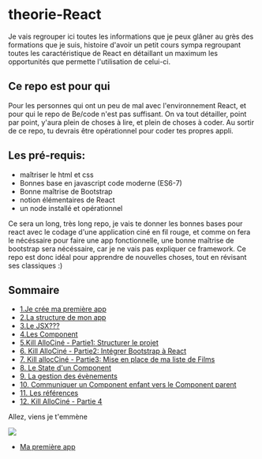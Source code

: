 # theorie-React

Je vais regrouper ici toutes les informations que je peux glâner au grès des formations que je suis, histoire d'avoir un petit cours sympa regroupant toutes les caractéristique de React en détaillant un maximum les opportunités que permette l'utilisation de celui-ci.

<h2>Ce repo est pour qui</h2>
Pour les personnes qui ont un peu de mal avec l'environnement React, et pour qui le repo de Be/code n'est pas suffisant.
On va tout détailler, point par point, y'aura plein de choses à lire, et plein de choses à coder.
Au sortir de ce repo, tu devrais être opérationnel pour coder tes propres appli.

<h2>Les pré-requis:</h2>
<ul>
  <li>maîtriser le html et css</li>
  <li>Bonnes base en javascript code moderne (ES6-7)</li>
  <li>Bonne maîtrise de Bootstrap</li>
  <li>notion élémentaires de React</li>
  <li>un node installé et opérationnel</li>
 </ul>
 
 Ce sera un long, très long repo, je vais te donner les bonnes bases pour react avec le codage d'une application ciné en fil rouge, et comme on fera le nécéssaire pour faire une app fonctionnelle, une bonne maîtrise de bootstrap sera nécéssaire, car je ne vais pas expliquer ce framework.
Ce repo est donc idéal pour apprendre de nouvelles choses, tout en révisant ses classiques :)

<h2>Sommaire</h2>

<ul>
  <li><a href="https://github.com/GuyVil1/theorie-React/blob/master/1.Ma-premiere-app.md">1.Je crée ma première app</a></li>
  <li><a href="https://github.com/GuyVil1/theorie-React/blob/master/2.inside-my-app.md">2.La structure de mon app</a></li>
  <li><a href="https://github.com/GuyVil1/theorie-React/blob/master/3.%20Et-il-me-parle-de-JSX-maintenant.md">3.Le JSX???</a></li>
  <li><a href="https://github.com/GuyVil1/theorie-React/blob/master/4.Les-Component.md">4.Les Component</a><//li>
  <li><a href="https://github.com/GuyVil1/theorie-React/blob/master/5.le-fil-rouge-part1-1.md">5.Kill AlloCiné - Partie1: Structurer le projet</a><//li>
  <li><a href=https://github.com/GuyVil1/theorie-React/blob/master/6.le-fil-rouge-part1-2.md"">6. Kill AlloCiné - Partie2: Intégrer Bootstrap à React</a></li>
  <li><a href="https://github.com/GuyVil1/theorie-React/blob/master/7.Le-fil-rouge-part-1-3.md">7. Kill allocCiné - Partie3: Mise en place de ma liste de Films</a><//li>
  <li><a href="https://github.com/GuyVil1/theorie-React/blob/master/8.Le-state-d-un-component.md">8. Le State d'un Component</a></li>
  <li><a href="https://github.com/GuyVil1/theorie-React/blob/master/9.Les-evenement.md">9. La gestion des évènements</a></li>
  <li><a href="https://github.com/GuyVil1/theorie-React/blob/master/10.de-l-enfant-vers-le-parent.md">10. Communiquer un Component enfant vers le Component parent</a></li>
  <li><a href="https://github.com/GuyVil1/theorie-React/blob/master/11.Les-ref.md">11. Les références</a></li>
  <li><a href="https://github.com/GuyVil1/theorie-React/blob/master/12.le-fil-rouge-partie-2.1.md">12. Kill AlloCiné - Partie 4</a></li>
</ul>

Allez, viens je t'emmène

<img src="https://steamuserimages-a.akamaihd.net/ugc/907904632812971983/B32AC6AD2B576DFAE01BDA589E867ED152F85BBC/" />

<ul><li><a href="https://github.com/GuyVil1/theorie-React/blob/master/1.Ma-premiere-app.md">Ma première app</a></li></ul>

